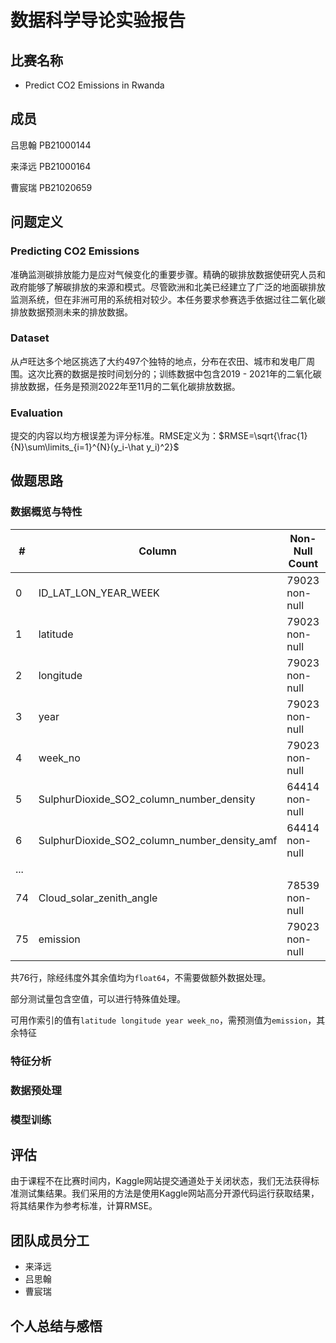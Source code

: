 # 数据科学导论实验报告

## 比赛名称

- Predict CO2 Emissions in Rwanda

## 成员

吕思翰 PB21000144

来泽远 PB21000164

曹宸瑞 PB21020659

## 问题定义

### Predicting CO2 Emissions

准确监测碳排放能力是应对气候变化的重要步骤。精确的碳排放数据使研究人员和政府能够了解碳排放的来源和模式。尽管欧洲和北美已经建立了广泛的地面碳排放监测系统，但在非洲可用的系统相对较少。本任务要求参赛选手依据过往二氧化碳排放数据预测未来的排放数据。

### Dataset

从卢旺达多个地区挑选了大约497个独特的地点，分布在农田、城市和发电厂周围。这次比赛的数据是按时间划分的；训练数据中包含2019 - 2021年的二氧化碳排放数据，任务是预测2022年至11月的二氧化碳排放数据。

### Evaluation

提交的内容以均方根误差为评分标准。RMSE定义为：$RMSE=\sqrt{\frac{1}{N}\sum\limits_{i=1}^{N}(y_i-\hat y_i)^2}$

## 做题思路

### 数据概览与特性

| #    | Column                                       | Non-Null Count | Dtype   |
| ---- | -------------------------------------------- | -------------- | ------- |
| 0    | ID_LAT_LON_YEAR_WEEK                         | 79023 non-null | object  |
| 1    | latitude                                     | 79023 non-null | float64 |
| 2    | longitude                                    | 79023 non-null | float64 |
| 3    | year                                         | 79023 non-null | int64   |
| 4    | week_no                                      | 79023 non-null | int64   |
| 5    | SulphurDioxide_SO2_column_number_density     | 64414 non-null | float64 |
| 6    | SulphurDioxide_SO2_column_number_density_amf | 64414 non-null | float64 |
| ...  |                                              |                |         |
| 74   | Cloud_solar_zenith_angle                     | 78539 non-null | float64 |
| 75   | emission                                     | 79023 non-null | float64 |

共76行，除经纬度外其余值均为`float64`，不需要做额外数据处理。

部分测试量包含空值，可以进行特殊值处理。

可用作索引的值有`latitude longitude year week_no`，需预测值为`emission`，其余特征

### 特征分析

### 数据预处理

### 模型训练

## 评估

由于课程不在比赛时间内，Kaggle网站提交通道处于关闭状态，我们无法获得标准测试集结果。我们采用的方法是使用Kaggle网站高分开源代码运行获取结果，将其结果作为参考标准，计算RMSE。

## 团队成员分工

- 来泽远
- 吕思翰
- 曹宸瑞

## 个人总结与感悟
